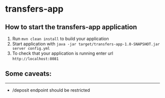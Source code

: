 # transfers-app

How to start the transfers-app application
---

1. Run `mvn clean install` to build your application
2. Start application with `java -jar target/transfers-app-1.0-SNAPSHOT.jar server config.yml`
3. To check that your application is running enter url `http://localhost:8081`


## Some caveats:
---
- /deposit endpoint should be restricted
